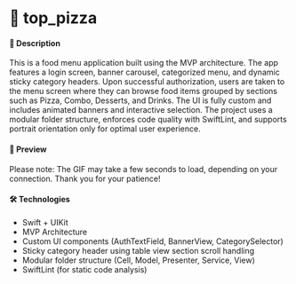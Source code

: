 # 🍕 top_pizza

#### 📝 **Description**

This is a food menu application built using the MVP architecture. The app features a login screen, banner carousel, categorized menu, and dynamic sticky category headers. Upon successful authorization, users are taken to the menu screen where they can browse food items grouped by sections such as Pizza, Combo, Desserts, and Drinks. The UI is fully custom and includes animated banners and interactive selection. The project uses a modular folder structure, enforces code quality with SwiftLint, and supports portrait orientation only for optimal user experience.

#### 🎥 Preview
Please note: The GIF may take a few seconds to load, depending on your connection. Thank you for your patience!

#### 🛠 **Technologies**

* Swift + UIKit
* MVP Architecture
* Custom UI components (AuthTextField, BannerView, CategorySelector)
* Sticky category header using table view section scroll handling
* Modular folder structure (Cell, Model, Presenter, Service, View)
* SwiftLint (for static code analysis)
